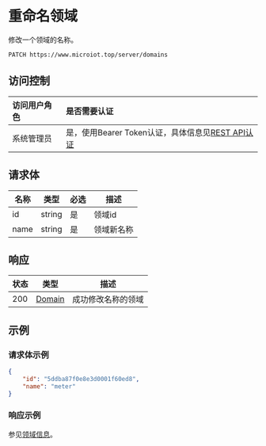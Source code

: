 # 重命名领域

修改一个领域的名称。

``` HTTP
PATCH https://www.microiot.top/server/domains
```
## 访问控制

| 访问用户角色 | 是否需要认证                                 |
| :----------- | :------------------------------------------- |
| 系统管理员   | 是，使用Bearer Token认证，具体信息见[REST API认证](../api.md) |


## 请求体

| 名称 | 类型   | 必选 | 描述       |
| ---- | ------ | ---- | ---------- |
| id   | string | 是   | 领域id     |
| name | string | 是   | 领域新名称 |


## 响应

| 状态 | 类型                          | 描述               |
| ---- | ----------------------------- | ------------------ |
| 200  | [Domain](adddomain.md#domain) | 成功修改名称的领域 |



## 示例

### 请求体示例

``` JSON
{
    "id": "5ddba87f0e8e3d0001f60ed8",
    "name": "meter"
}
```

### 响应示例

参见[领域信息](adddomain.md#_7)。


